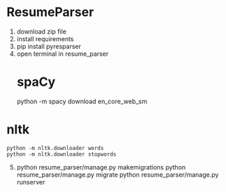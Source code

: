 # ResumeParser

1) download zip file
2) install requirements
3) pip install pyresparser
4) open terminal in resume_parser
    # spaCy
    python -m spacy download en_core_web_sm

# nltk
    python -m nltk.downloader words
    python -m nltk.downloader stopwords
5) 
    python resume_parser/manage.py makemigrations
    python resume_parser/manage.py migrate
    python resume_parser/manage.py runserver
    
    
